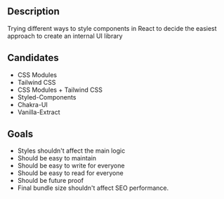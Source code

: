 ## Description

Trying different ways to style components in React to decide the easiest approach to create an internal UI library

## Candidates

- CSS Modules
- Tailwind CSS
- CSS Modules + Tailwind CSS
- Styled-Components
- Chakra-UI
- Vanilla-Extract

## Goals

- Styles shouldn't affect the main logic
- Should be easy to maintain
- Should be easy to write for everyone
- Should be easy to read for everyone
- Should be future proof
- Final bundle size shouldn't affect SEO performance.
